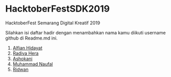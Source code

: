 # HacktoberFestSDK2019

HacktoberFest Semarang Digital Kreatif 2019

Silahkan isi daftar hadir dengan menambahkan nama kamu diikuti username github di Readme.md ini.

1. [Alfian Hidayat](https://github.com/alfianguide)
2. [Radiva Hera](https://github.com/Radiva)
3. [Ashokani](https://github.com/3Shoka)
4. [Muhammad Naufal](https://github.com/mhnaufal)
5. [Ridwan](https://github.com/Ridwan22XD)
